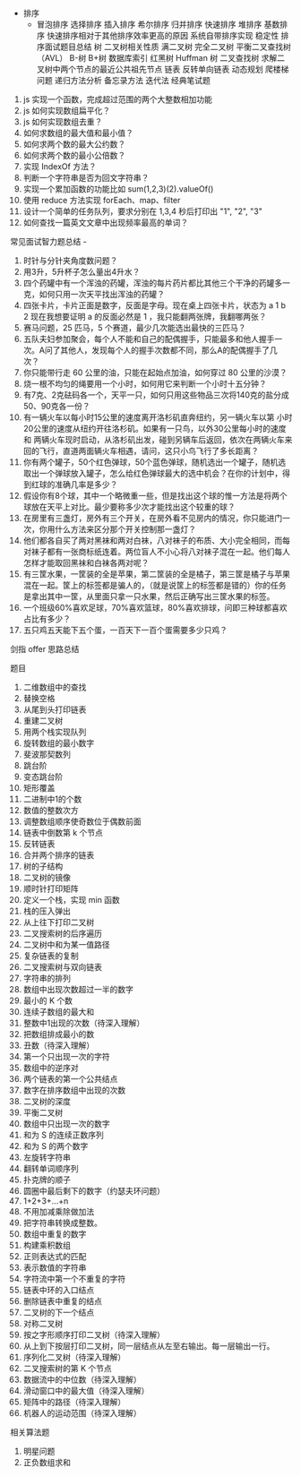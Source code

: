 
* 排序
  * 冒泡排序
选择排序
插入排序
希尔排序
归并排序
快速排序
堆排序
基数排序
快速排序相对于其他排序效率更高的原因
系统自带排序实现
稳定性
排序面试题目总结
树
二叉树相关性质
满二叉树
完全二叉树
平衡二叉查找树（AVL）
B-树
B+树
数据库索引
红黑树
Huffman 树
二叉查找树
求解二叉树中两个节点的最近公共祖先节点
链表
反转单向链表
动态规划
爬楼梯问题
递归方法分析
备忘录方法
迭代法
经典笔试题

1. js 实现一个函数，完成超过范围的两个大整数相加功能
2. js 如何实现数组扁平化？
3. js 如何实现数组去重？
4. 如何求数组的最大值和最小值？
5. 如何求两个数的最大公约数？
6. 如何求两个数的最小公倍数？
7. 实现 IndexOf 方法？
8. 判断一个字符串是否为回文字符串？
9. 实现一个累加函数的功能比如 sum(1,2,3)(2).valueOf()
10. 使用 reduce 方法实现 forEach、map、filter
11. 设计一个简单的任务队列，要求分别在 1,3,4 秒后打印出 "1", "2", "3"
12. 如何查找一篇英文文章中出现频率最高的单词？

常见面试智力题总结 -

1. 时针与分针夹角度数问题？
2. 用3升，5升杯子怎么量出4升水？
3. 四个药罐中有一个浑浊的药罐，浑浊的每片药片都比其他三个干净的药罐多一克，如何只用一次天平找出浑浊的药罐？
4. 四张卡片，卡片正面是数字，反面是字母。现在桌上四张卡片，状态为 a 1 b 2 现在我想要证明 a 的反面必然是 1 ，我只能翻两张牌，我翻哪两张？
5. 赛马问题，25 匹马，5 个赛道，最少几次能选出最快的三匹马？
6. 五队夫妇参加聚会，每个人不能和自己的配偶握手，只能最多和他人握手一次。A问了其他人，发现每个人的握手次数都不同，那么A的配偶握手了几次？
7. 你只能带行走 60 公里的油，只能在起始点加油，如何穿过 80 公里的沙漠？
8. 烧一根不均匀的绳要用一个小时，如何用它来判断一个小时十五分钟？
9. 有7克、2克砝码各一个，天平一只，如何只用这些物品三次将140克的盐分成50、90克各一份？
10. 有一辆火车以每小时15公里的速度离开洛杉矶直奔纽约，另一辆火车以第 小时20公里的速度从纽约开往洛杉矶。如果有一只鸟，以外30公里每小时的速度和 两辆火车现时启动，从洛杉矶出发，碰到另辆车后返回，依次在两辆火车来回的飞行，直道两面辆火车相遇，请问，这只小鸟飞行了多长距离？
11. 你有两个罐子，50个红色弹球，50个蓝色弹球，随机选出一个罐子，随机选取出一个弹球放入罐子，怎么给红色弹球最大的选中机会？在你的计划中，得到红球的准确几率是多少？
12. 假设你有8个球，其中一个略微重一些，但是找出这个球的惟一方法是将两个球放在天平上对比。最少要称多少次才能找出这个较重的球？
13. 在房里有三盏灯，房外有三个开关，在房外看不见房内的情况，你只能进门一次，你用什么方法来区分那个开关控制那一盏灯？
14. 他们都各自买了两对黑袜和两对白袜，八对袜子的布质、大小完全相同，而每对袜子都有一张商标纸连着。两位盲人不小心将八对袜子混在一起。他们每人怎样才能取回黑袜和白袜各两对呢？
15. 有三筐水果，一筐装的全是苹果，第二筐装的全是橘子，第三筐是橘子与苹果混在一起。筐上的标签都是骗人的，（就是说筐上的标签都是错的）你的任务是拿出其中一筐，从里面只拿一只水果，然后正确写出三筐水果的标签。
16. 一个班级60%喜欢足球，70%喜欢篮球，80%喜欢排球，问即三种球都喜欢占比有多少？
17. 五只鸡五天能下五个蛋，一百天下一百个蛋需要多少只鸡？

剑指 offer 思路总结

题目

1. 二维数组中的查找
2. 替换空格
3. 从尾到头打印链表
4. 重建二叉树
5. 用两个栈实现队列
6. 旋转数组的最小数字
7. 斐波那契数列
8. 跳台阶
9. 变态跳台阶
10. 矩形覆盖
11. 二进制中1的个数
12. 数值的整数次方
13. 调整数组顺序使奇数位于偶数前面
14. 链表中倒数第 k 个节点
15. 反转链表
16. 合并两个排序的链表
17. 树的子结构
18. 二叉树的镜像
19. 顺时针打印矩阵
20. 定义一个栈，实现 min 函数
21. 栈的压入弹出
22. 从上往下打印二叉树
23. 二叉搜索树的后序遍历
24. 二叉树中和为某一值路径
25. 复杂链表的复制
26. 二叉搜索树与双向链表
27. 字符串的排列
28. 数组中出现次数超过一半的数字
29. 最小的 K 个数
30. 连续子数组的最大和
31. 整数中1出现的次数（待深入理解）
32. 把数组排成最小的数
33. 丑数（待深入理解）
34. 第一个只出现一次的字符
35. 数组中的逆序对
36. 两个链表的第一个公共结点
37. 数字在排序数组中出现的次数
38. 二叉树的深度
39. 平衡二叉树
40. 数组中只出现一次的数字
41. 和为 S 的连续正数序列
42. 和为 S 的两个数字
43. 左旋转字符串
44. 翻转单词顺序列
45. 扑克牌的顺子
46. 圆圈中最后剩下的数字（约瑟夫环问题）
47. 1+2+3+...+n
48. 不用加减乘除做加法
49. 把字符串转换成整数。
50. 数组中重复的数字
51. 构建乘积数组
52. 正则表达式的匹配
53. 表示数值的字符串
54. 字符流中第一个不重复的字符
55. 链表中环的入口结点
56. 删除链表中重复的结点
57. 二叉树的下一个结点
58. 对称二叉树
59. 按之字形顺序打印二叉树（待深入理解）
60. 从上到下按层打印二叉树，同一层结点从左至右输出。每一层输出一行。
61. 序列化二叉树（待深入理解）
62. 二叉搜索树的第 K 个节点
63. 数据流中的中位数（待深入理解）
64. 滑动窗口中的最大值（待深入理解）
65. 矩阵中的路径（待深入理解）
66. 机器人的运动范围（待深入理解）

相关算法题

1. 明星问题
2. 正负数组求和
